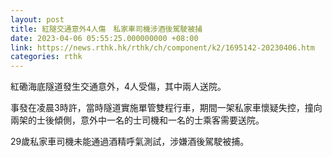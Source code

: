 ```yaml
---
layout: post
title: 紅隧交通意外4人傷　私家車司機涉酒後駕駛被捕
date: 2023-04-06 05:55:25.000000000 +08:00
link: https://news.rthk.hk/rthk/ch/component/k2/1695142-20230406.htm
categories: rthk
---
```


紅磡海底隧道發生交通意外，4人受傷，其中兩人送院。

事發在凌晨3時許，當時隧道實施單管雙程行車，期間一架私家車懷疑失控，撞向兩架的士後傾側，意外中一名的士司機和一名的士乘客需要送院。

29歲私家車司機未能通過酒精呼氣測試，涉嫌酒後駕駛被捕。
